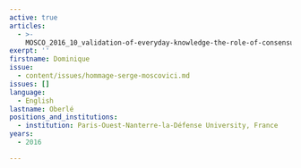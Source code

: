 ```yaml
---
active: true
articles:
  - >-
    MOSCO_2016_10_validation-of-everyday-knowledge-the-role-of-consensus-and-perceived-heterogeneity
exerpt: ''
firstname: Dominique
issue:
  - content/issues/hommage-serge-moscovici.md
issues: []
language:
  - English
lastname: Oberlé
positions_and_institutions:
  - institution: Paris-Ouest-Nanterre-la-Défense University, France
years:
  - 2016

---
```

